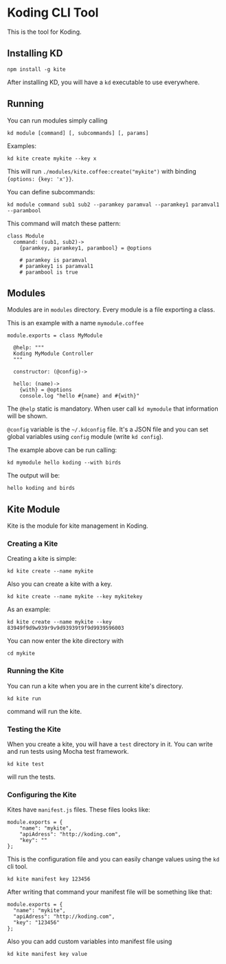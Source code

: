 Koding CLI Tool
===============

This is the tool for Koding.

## Installing KD

    npm install -g kite

After installing KD, you will have a `kd` executable to use everywhere.

## Running

You can run modules simply calling

    kd module [command] [, subcommands] [, params]

Examples:

    kd kite create mykite --key x

This will run `./modules/kite.coffee:create("mykite")` with binding `{options: {key: 'x'}}`.

You can define subcommands:

    kd module command sub1 sub2 --paramkey paramval --paramkey1 paramval1 --parambool

This command will match these pattern:

    class Module
      command: (sub1, sub2)->
        {paramkey, paramkey1, parambool} = @options

        # paramkey is paramval
        # paramkey1 is paramval1
        # parambool is true

## Modules

Modules are in `modules` directory. Every module is a file exporting a class.

This is an example with a name `mymodule.coffee`

    module.exports = class MyModule
    
      @help: """
      Koding MyModule Controller
      """

      constructor: (@config)->
    
      hello: (name)->
        {with} = @options
        console.log "hello #{name} and #{with}"

The `@help` static is mandatory. When user call `kd mymodule` that information will be shown.

`@config` variable is the `~/.kdconfig` file. It's a JSON file and you can set global variables using `config` module (write `kd config`).

The example above can be run calling:

    kd mymodule hello koding --with birds

The output will be:

    hello koding and birds

## Kite Module

Kite is the module for kite management in Koding.

### Creating a Kite

Creating a kite is simple:

    kd kite create --name mykite

Also you can create a kite with a key.

    kd kite create --name mykite --key mykitekey

As an example:

    kd kite create --name mykite --key 83949f9d9w939r9v9d93939t9f9d9939596003

You can now enter the kite directory with

    cd mykite

### Running the Kite

You can run a kite when you are in the current kite's directory.

    kd kite run

command will run the kite.

### Testing the Kite

When you create a kite, you will have a `test` directory in it. You can write and run tests using Mocha test framework.

    kd kite test

will run the tests.

### Configuring the Kite

Kites have `manifest.js` files. These files looks like:

    module.exports = {
        "name": "mykite",
        "apiAdress": "http://koding.com",
        "key": ""
    };

This is the configuration file and you can easily change values using the `kd` cli tool.

    kd kite manifest key 123456

After writing that command your manifest file will be something like that:

    module.exports = {
      "name": "mykite",
      "apiAdress": "http://koding.com",
      "key": "123456"
    };

Also you can add custom variables into manifest file using

    kd kite manifest key value
